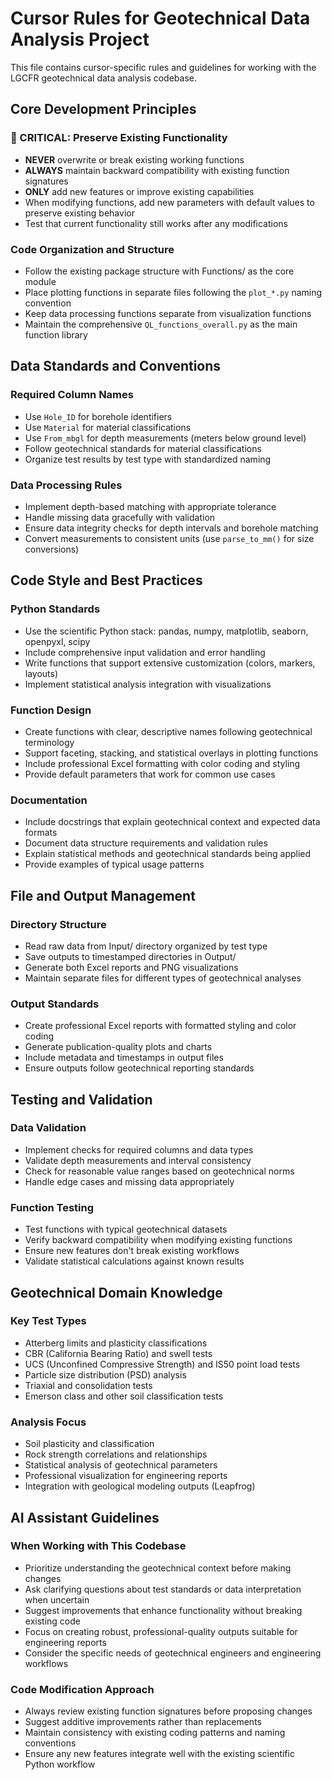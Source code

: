 # Cursor Rules for Geotechnical Data Analysis Project

This file contains cursor-specific rules and guidelines for working with the LGCFR geotechnical data analysis codebase.

## Core Development Principles

### 🚨 CRITICAL: Preserve Existing Functionality
- **NEVER** overwrite or break existing working functions
- **ALWAYS** maintain backward compatibility with existing function signatures
- **ONLY** add new features or improve existing capabilities
- When modifying functions, add new parameters with default values to preserve existing behavior
- Test that current functionality still works after any modifications

### Code Organization and Structure
- Follow the existing package structure with Functions/ as the core module
- Place plotting functions in separate files following the `plot_*.py` naming convention
- Keep data processing functions separate from visualization functions
- Maintain the comprehensive `QL_functions_overall.py` as the main function library

## Data Standards and Conventions

### Required Column Names
- Use `Hole_ID` for borehole identifiers
- Use `Material` for material classifications
- Use `From_mbgl` for depth measurements (meters below ground level)
- Follow geotechnical standards for material classifications
- Organize test results by test type with standardized naming

### Data Processing Rules
- Implement depth-based matching with appropriate tolerance
- Handle missing data gracefully with validation
- Ensure data integrity checks for depth intervals and borehole matching
- Convert measurements to consistent units (use `parse_to_mm()` for size conversions)

## Code Style and Best Practices

### Python Standards
- Use the scientific Python stack: pandas, numpy, matplotlib, seaborn, openpyxl, scipy
- Include comprehensive input validation and error handling
- Write functions that support extensive customization (colors, markers, layouts)
- Implement statistical analysis integration with visualizations

### Function Design
- Create functions with clear, descriptive names following geotechnical terminology
- Support faceting, stacking, and statistical overlays in plotting functions
- Include professional Excel formatting with color coding and styling
- Provide default parameters that work for common use cases

### Documentation
- Include docstrings that explain geotechnical context and expected data formats
- Document data structure requirements and validation rules
- Explain statistical methods and geotechnical standards being applied
- Provide examples of typical usage patterns

## File and Output Management

### Directory Structure
- Read raw data from Input/ directory organized by test type
- Save outputs to timestamped directories in Output/
- Generate both Excel reports and PNG visualizations
- Maintain separate files for different types of geotechnical analyses

### Output Standards
- Create professional Excel reports with formatted styling and color coding
- Generate publication-quality plots and charts
- Include metadata and timestamps in output files
- Ensure outputs follow geotechnical reporting standards

## Testing and Validation

### Data Validation
- Implement checks for required columns and data types
- Validate depth measurements and interval consistency
- Check for reasonable value ranges based on geotechnical norms
- Handle edge cases and missing data appropriately

### Function Testing
- Test functions with typical geotechnical datasets
- Verify backward compatibility when modifying existing functions
- Ensure new features don't break existing workflows
- Validate statistical calculations against known results

## Geotechnical Domain Knowledge

### Key Test Types
- Atterberg limits and plasticity classifications
- CBR (California Bearing Ratio) and swell tests
- UCS (Unconfined Compressive Strength) and IS50 point load tests
- Particle size distribution (PSD) analysis
- Triaxial and consolidation tests
- Emerson class and other soil classification tests

### Analysis Focus
- Soil plasticity and classification
- Rock strength correlations and relationships
- Statistical analysis of geotechnical parameters
- Professional visualization for engineering reports
- Integration with geological modeling outputs (Leapfrog)

## AI Assistant Guidelines

### When Working with This Codebase
- Prioritize understanding the geotechnical context before making changes
- Ask clarifying questions about test standards or data interpretation when uncertain
- Suggest improvements that enhance functionality without breaking existing code
- Focus on creating robust, professional-quality outputs suitable for engineering reports
- Consider the specific needs of geotechnical engineers and engineering workflows

### Code Modification Approach
- Always review existing function signatures before proposing changes
- Suggest additive improvements rather than replacements
- Maintain consistency with existing coding patterns and naming conventions
- Ensure any new features integrate well with the existing scientific Python workflow 